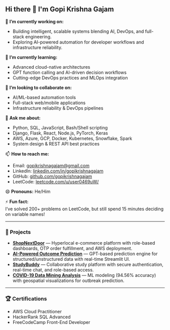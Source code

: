 ## Hi there 👋 I'm Gopi Krishna Gajam

🔭 **I’m currently working on:**  
- Building intelligent, scalable systems blending AI, DevOps, and full-stack engineering.  
- Exploring AI-powered automation for developer workflows and infrastructure reliability.

🌱 **I’m currently learning:**  
- Advanced cloud-native architectures  
- GPT function calling and AI-driven decision workflows  
- Cutting-edge DevOps practices and MLOps integration

👯 **I’m looking to collaborate on:**  
- AI/ML-based automation tools  
- Full-stack web/mobile applications  
- Infrastructure reliability & DevOps pipelines

💬 **Ask me about:**  
- Python, SQL, JavaScript, Bash/Shell scripting  
- Django, Flask, React, Node.js, PyTorch, Keras  
- AWS, Azure, GCP, Docker, Kubernetes, Snowflake, Spark  
- System design & REST API best practices  

📫 **How to reach me:**  
- Email: [gopikrishnagajam@gmail.com](mailto:gopikrishnagajam@gmail.com)  
- LinkedIn: [linkedin.com/in/gopikrishnagajam](https://www.linkedin.com/in/gopikrishnagajam/)  
- GitHub: [github.com/gopikrishnagajam](https://github.com/gopikrishnagajam)  
- LeetCode: [leetcode.com/u/user0469uW/](https://leetcode.com/u/user0469uW/)  

😄 **Pronouns:** He/Him  

⚡ **Fun fact:**  
I’ve solved 200+ problems on LeetCode, but still spend 15 minutes deciding on variable names!  

---

### 🚀 Projects
- **[ShopNextDoor](#)** — Hyperlocal e-commerce platform with role-based dashboards, OTP order fulfillment, and AWS deployment.  
- **[AI-Powered Outcome Prediction](#)** — GPT-based prediction engine for structured/unstructured data with real-time Streamlit UI.  
- **[StudyBuddy](#)** — Collaborative study platform with secure authentication, real-time chat, and role-based access.  
- **[COVID-19 Data Mining Analysis](#)** — ML modeling (94.56% accuracy) with geospatial visualizations for outbreak prediction.

---

### 🏆 Certifications
- AWS Cloud Practitioner  
- HackerRank SQL Advanced  
- FreeCodeCamp Front-End Developer
